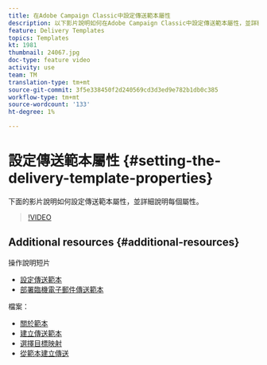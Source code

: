 ```yaml
---
title: 在Adobe Campaign Classic中設定傳送範本屬性
description: 以下影片說明如何在Adobe Campaign Classic中設定傳送範本屬性，並詳細說明每個屬性。
feature: Delivery Templates
topics: Templates
kt: 1981
thumbnail: 24067.jpg
doc-type: feature video
activity: use
team: TM
translation-type: tm+mt
source-git-commit: 3f5e338450f2d240569cd3d3ed9e782b1db0c385
workflow-type: tm+mt
source-wordcount: '133'
ht-degree: 1%

---
```



# 設定傳送範本屬性 {#setting-the-delivery-template-properties}

下面的影片說明如何設定傳送範本屬性，並詳細說明每個屬性。

>[!VIDEO](https://video.tv.adobe.com/v/24067?quality=12)

## Additional resources {#additional-resources}

操作說明短片

* [設定傳送範本](/help/acc/sending-messages/using-delivery-templates/configuring-a-delivery-template.md)
* [部署臨機電子郵件傳送範本](/help/acc/sending-messages/using-delivery-templates/deploying-ad-hoc-email-delivery-template.md)

檔案：

* [關於範本](https://docs.campaign.adobe.com/doc/AC/en/DLV_Using_delivery_templates_About_templates.html)
* [建立傳送範本](https://docs.campaign.adobe.com/doc/AC/en/DLV_Using_delivery_templates_Creating_a_delivery_template.html)
* [選擇目標映射](https://docs.campaign.adobe.com/doc/AC/en/DLV_Using_delivery_templates_Selecting_a_target_mapping.html)
* [從範本建立傳送](https://docs.campaign.adobe.com/doc/AC/en/DLV_Using_delivery_templates_Creating_a_delivery_from_a_template.html)
